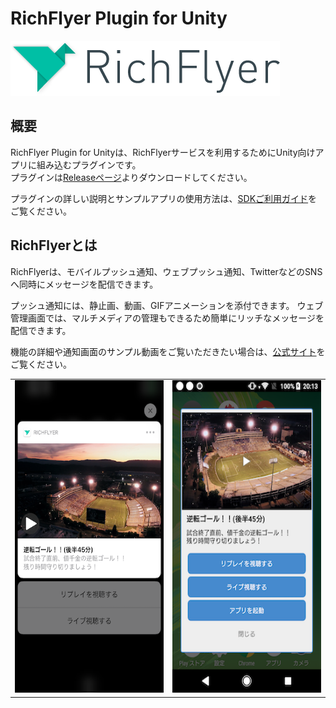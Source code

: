 # RichFlyer Plugin for Unity

![richflyer_logo](image/logo_black.png)

## 概要
RichFlyer Plugin for Unityは、RichFlyerサービスを利用するためにUnity向けアプリに組み込むプラグインです。<br>
プラグインは[Releaseページ](https://github.com/INFOCITY/richflyer-sdk-unity/releases)よりダウンロードしてください。

プラグインの詳しい説明とサンプルアプリの使用方法は、[SDKご利用ガイド](https://richflyer.net/sdk/manual/unity/)をご覧ください。


## RichFlyerとは
RichFlyerは、モバイルプッシュ通知、ウェブプッシュ通知、TwitterなどのSNSへ同時にメッセージを配信できます。

プッシュ通知には、静止画、動画、GIFアニメーションを添付できます。
ウェブ管理画面では、マルチメディアの管理もできるため簡単にリッチなメッセージを配信できます。

機能の詳細や通知画面のサンプル動画をご覧いただきたい場合は、[公式サイト](https://richflyer.net/)をご覧ください。


<table border="0" cellspacing="0" cellpadding="1">
<tr>
<td><img src="image/notification_popup_ios.png" height="500"></td>
<td><img src="image/notification_popup_android.png" height="500"></td>
</tr>
</table>